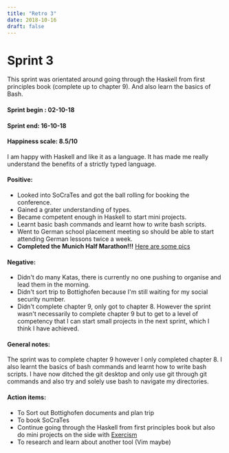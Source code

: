 ```yaml
---
title: "Retro 3"
date: 2018-10-16
draft: false
---
```


# Sprint 3

This sprint was orientated around going through the Haskell from first principles book (complete up to chapter 9). And also learn the basics of Bash.

#### Sprint begin : 02-10-18
#### Sprint end: 16-10-18

#### Happiness scale: 8.5/10
I am happy with Haskell and like it as a language. It has made me really understand the benefits of a strictly typed language.

#### Positive:
- Looked into SoCraTes and got the ball rolling for booking the conference.
- Gained a grater understanding of types.
- Became competent enough in Haskell to start mini projects.
- Learnt basic bash commands and learnt how to write bash scripts.
- Went to German school placement meeting so should be able to start attending German lessons twice a week.
- **Completed the Munich Half Marathon!!!** [Here are some pics](https://www.marathon-photos.com/scripts/event.py?event=Sports/GKDE/2018/Munchen%20Marathon&match=19513&name=Lewis&new_search=1)

#### Negative:
- Didn't do many Katas, there is currently no one pushing to organise and lead them in the morning.
- Didn't sort trip to Bottighofen because I'm still waiting for my social security number.
- Didn't complete chapter 9, only got to chapter 8. However the sprint wasn't necessarily to complete chapter 9 but to get to a level of competency that I can start small projects in the next sprint, which I think I have achieved.

#### General notes:
The sprint was to complete chapter 9 however I only completed chapter 8. I also learnt the basics of bash commands and learnt how to write bash scripts. I have now ditched the git desktop and only use git through git commands and also try and solely use bash to navigate my directories.

#### Action items:
- To Sort out Bottighofen documents and plan trip
- To book SoCraTes
- Continue going through the Haskell from first principles book but also do mini projects on the side with [Exercism](https://exercism.io/my/tracks)
- To research and learn about another tool (Vim maybe)
